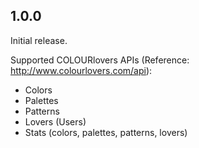 ## 1.0.0

Initial release.

Supported COLOURlovers APIs (Reference: http://www.colourlovers.com/api):

- Colors
- Palettes
- Patterns
- Lovers (Users)
- Stats (colors, palettes, patterns, lovers)
